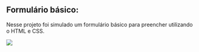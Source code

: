 <div>
  <h2>Formulário básico:</h2>
  <p>Nesse projeto foi simulado um formulário básico para preencher utilizando o HTML e CSS.</p>
  <img src="https://github.com/jonazones/basic-forms/assets/142944973/e2e5050b-25ac-47d6-ae03-5661c1246df5">
</div>

